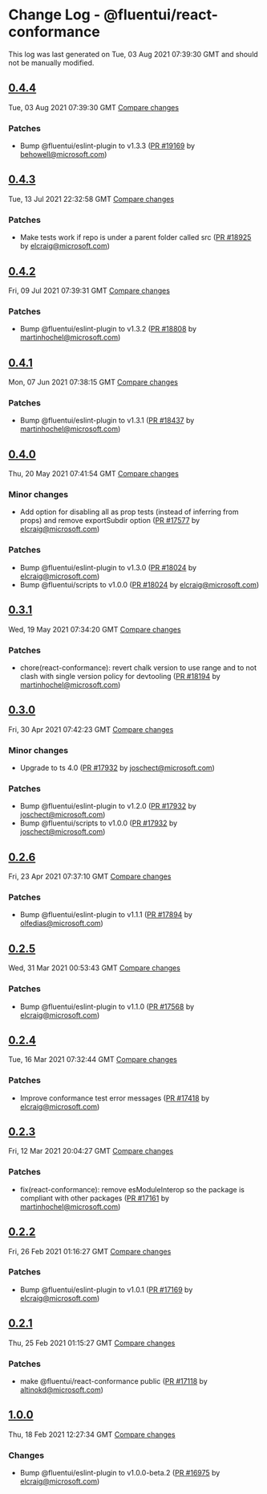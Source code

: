 # Change Log - @fluentui/react-conformance

This log was last generated on Tue, 03 Aug 2021 07:39:30 GMT and should not be manually modified.

<!-- Start content -->

## [0.4.4](https://github.com/microsoft/fluentui/tree/@fluentui/react-conformance_v0.4.4)

Tue, 03 Aug 2021 07:39:30 GMT 
[Compare changes](https://github.com/microsoft/fluentui/compare/@fluentui/react-conformance_v0.4.3..@fluentui/react-conformance_v0.4.4)

### Patches

- Bump @fluentui/eslint-plugin to v1.3.3 ([PR #19169](https://github.com/microsoft/fluentui/pull/19169) by behowell@microsoft.com)

## [0.4.3](https://github.com/microsoft/fluentui/tree/@fluentui/react-conformance_v0.4.3)

Tue, 13 Jul 2021 22:32:58 GMT 
[Compare changes](https://github.com/microsoft/fluentui/compare/@fluentui/react-conformance_v0.4.2..@fluentui/react-conformance_v0.4.3)

### Patches

- Make tests work if repo is under a parent folder called src ([PR #18925](https://github.com/microsoft/fluentui/pull/18925) by elcraig@microsoft.com)

## [0.4.2](https://github.com/microsoft/fluentui/tree/@fluentui/react-conformance_v0.4.2)

Fri, 09 Jul 2021 07:39:31 GMT 
[Compare changes](https://github.com/microsoft/fluentui/compare/@fluentui/react-conformance_v0.4.1..@fluentui/react-conformance_v0.4.2)

### Patches

- Bump @fluentui/eslint-plugin to v1.3.2 ([PR #18808](https://github.com/microsoft/fluentui/pull/18808) by martinhochel@microsoft.com)

## [0.4.1](https://github.com/microsoft/fluentui/tree/@fluentui/react-conformance_v0.4.1)

Mon, 07 Jun 2021 07:38:15 GMT 
[Compare changes](https://github.com/microsoft/fluentui/compare/@fluentui/react-conformance_v0.4.0..@fluentui/react-conformance_v0.4.1)

### Patches

- Bump @fluentui/eslint-plugin to v1.3.1 ([PR #18437](https://github.com/microsoft/fluentui/pull/18437) by martinhochel@microsoft.com)

## [0.4.0](https://github.com/microsoft/fluentui/tree/@fluentui/react-conformance_v0.4.0)

Thu, 20 May 2021 07:41:54 GMT 
[Compare changes](https://github.com/microsoft/fluentui/compare/@fluentui/react-conformance_v0.3.1..@fluentui/react-conformance_v0.4.0)

### Minor changes

- Add option for disabling all as prop tests (instead of inferring from props) and remove exportSubdir option ([PR #17577](https://github.com/microsoft/fluentui/pull/17577) by elcraig@microsoft.com)

### Patches

- Bump @fluentui/eslint-plugin to v1.3.0 ([PR #18024](https://github.com/microsoft/fluentui/pull/18024) by elcraig@microsoft.com)
- Bump @fluentui/scripts to v1.0.0 ([PR #18024](https://github.com/microsoft/fluentui/pull/18024) by elcraig@microsoft.com)

## [0.3.1](https://github.com/microsoft/fluentui/tree/@fluentui/react-conformance_v0.3.1)

Wed, 19 May 2021 07:34:20 GMT 
[Compare changes](https://github.com/microsoft/fluentui/compare/@fluentui/react-conformance_v0.3.0..@fluentui/react-conformance_v0.3.1)

### Patches

- chore(react-conformance): revert chalk version to use range and to not clash with single version policy for devtooling ([PR #18194](https://github.com/microsoft/fluentui/pull/18194) by martinhochel@microsoft.com)

## [0.3.0](https://github.com/microsoft/fluentui/tree/@fluentui/react-conformance_v0.3.0)

Fri, 30 Apr 2021 07:42:23 GMT 
[Compare changes](https://github.com/microsoft/fluentui/compare/@fluentui/react-conformance_v0.2.6..@fluentui/react-conformance_v0.3.0)

### Minor changes

- Upgrade to ts 4.0 ([PR #17932](https://github.com/microsoft/fluentui/pull/17932) by joschect@microsoft.com)

### Patches

- Bump @fluentui/eslint-plugin to v1.2.0 ([PR #17932](https://github.com/microsoft/fluentui/pull/17932) by joschect@microsoft.com)
- Bump @fluentui/scripts to v1.0.0 ([PR #17932](https://github.com/microsoft/fluentui/pull/17932) by joschect@microsoft.com)

## [0.2.6](https://github.com/microsoft/fluentui/tree/@fluentui/react-conformance_v0.2.6)

Fri, 23 Apr 2021 07:37:10 GMT 
[Compare changes](https://github.com/microsoft/fluentui/compare/@fluentui/react-conformance_v0.2.5..@fluentui/react-conformance_v0.2.6)

### Patches

- Bump @fluentui/eslint-plugin to v1.1.1 ([PR #17894](https://github.com/microsoft/fluentui/pull/17894) by olfedias@microsoft.com)

## [0.2.5](https://github.com/microsoft/fluentui/tree/@fluentui/react-conformance_v0.2.5)

Wed, 31 Mar 2021 00:53:43 GMT 
[Compare changes](https://github.com/microsoft/fluentui/compare/@fluentui/react-conformance_v0.2.4..@fluentui/react-conformance_v0.2.5)

### Patches

- Bump @fluentui/eslint-plugin to v1.1.0 ([PR #17568](https://github.com/microsoft/fluentui/pull/17568) by elcraig@microsoft.com)

## [0.2.4](https://github.com/microsoft/fluentui/tree/@fluentui/react-conformance_v0.2.4)

Tue, 16 Mar 2021 07:32:44 GMT 
[Compare changes](https://github.com/microsoft/fluentui/compare/@fluentui/react-conformance_v0.2.3..@fluentui/react-conformance_v0.2.4)

### Patches

- Improve conformance test error messages ([PR #17418](https://github.com/microsoft/fluentui/pull/17418) by elcraig@microsoft.com)

## [0.2.3](https://github.com/microsoft/fluentui/tree/@fluentui/react-conformance_v0.2.3)

Fri, 12 Mar 2021 20:04:27 GMT 
[Compare changes](https://github.com/microsoft/fluentui/compare/@fluentui/react-conformance_v0.2.2..@fluentui/react-conformance_v0.2.3)

### Patches

- fix(react-conformance): remove esModuleInterop so the package is compliant with other packages ([PR #17161](https://github.com/microsoft/fluentui/pull/17161) by martinhochel@microsoft.com)

## [0.2.2](https://github.com/microsoft/fluentui/tree/@fluentui/react-conformance_v0.2.2)

Fri, 26 Feb 2021 01:16:27 GMT 
[Compare changes](https://github.com/microsoft/fluentui/compare/@fluentui/react-conformance_v0.2.1..@fluentui/react-conformance_v0.2.2)

### Patches

- Bump @fluentui/eslint-plugin to v1.0.1 ([PR #17169](https://github.com/microsoft/fluentui/pull/17169) by elcraig@microsoft.com)

## [0.2.1](https://github.com/microsoft/fluentui/tree/@fluentui/react-conformance_v0.2.1)

Thu, 25 Feb 2021 01:15:27 GMT 
[Compare changes](https://github.com/microsoft/fluentui/compare/@fluentui/react-conformance_v1.0.0..@fluentui/react-conformance_v0.2.1)

### Patches

- make @fluentui/react-conformance public ([PR #17118](https://github.com/microsoft/fluentui/pull/17118) by altinokd@microsoft.com)

## [1.0.0](https://github.com/microsoft/fluentui/tree/@fluentui/react-conformance_v1.0.0)

Thu, 18 Feb 2021 12:27:34 GMT 
[Compare changes](https://github.com/microsoft/fluentui/compare/@fluentui/react-conformance_v1.0.0..@fluentui/react-conformance_v1.0.0)

### Changes

- Bump @fluentui/eslint-plugin to v1.0.0-beta.2 ([PR #16975](https://github.com/microsoft/fluentui/pull/16975) by elcraig@microsoft.com)
